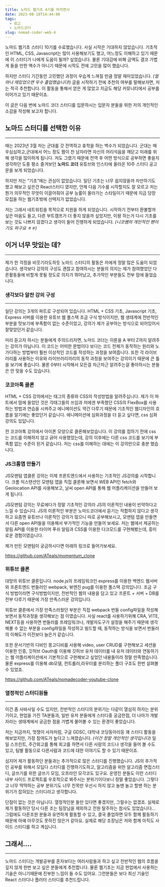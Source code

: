 ```yaml
---
title: 노마드 웹기초 4기를 마치면서
date: 2023-08-18T14:44:00
tags:
  - 회고
  - 노마드코더
slug: nomad-coder-web-4
---
```


노마드 웹기초 스터디 10기를 수료했습니다. 사실 시작은 기대하지 않았습니다. 기초적인 HTML, CSS, Javascript는 많이 사용해보기도 했고, 어느정도 이해하고 있기 때문에 이 스터디가 나에게 도움이 될까? 싶었습니다. 물론 기대감에 비해 금액도 결코 가볍게 들을 만한 액수가 아니기 때문에 시작도 전에 고민을 많이 했습니다.

하지만 스터디 기간동안 고민했던 과정이 우습게 느껴질 만큼 정말 재미있었습니다. *(얼마나 재밌었으면 우수 졸업했습니다!)* 글을 시작하기 전에 추천의 여부를 말해보자면, 저는 적극 추천합니다. 이 활동을 통해서 얻은 게 많았고 지금도 해당 커뮤니티에서 공부를 이어가고 있기 때문이죠.

이 글은 다음 번에 노마드 코더 스터디를 입문하시는 입문자 분들을 위한 저의 개인적인 소감을 작성해 보고자 합니다.

## 노마드 스터디를 선택한 이유

---

때는 2023년 3월 저는 군대를 갓 전역하고 휴학을 하는 백수가 되었습니다. 군대는 매우심심하고,군대에서 어느 정도 짬이 찬 남자라면 자신의 어리석음을 깨닫고 미래를 위해 생각을 많이하게 됩니다. 저도 그랬기 때문에 전역 후 어떤 방식으로 공부하면 좋을지 생각하던 도중 평소 즐겨보던 **노마드 코더** 유튜브와 인스타에 올라온 10주 스터디 공고문을 보게 되었습니다.

하지만 저는 “기초”에는 관심이 없었습니다. 일단 기초는 너무 쉽지않을까 자만하기도 했고 해보고 싶은건 React스터디 였지만, 언제 다음 기수를 시작할지도 잘 모르고 저는 뭔가 의무적인 무엇이 이끌어줘야 공부 능률이 올라가는 스타일이기 때문에 지금 당장 모집을 하는 웹기초밖에 선택지가 없었습니다.

저는 그래서 네트워킹을 목적으로 지원을 하게 되었습니다. 시작하기 전부터 환불할까 싶은 마음도 들고, 다른 부트캠프가 더 좋지 않을까 싶었지만, 이왕 하는거 다시 기초를 보는 것도 나쁘지 않겠다고 생각이 들어 진행하게 되었습니다. *(니코쌤의 개인적인 팬이기도 하구요 ㅎㅎ)*

## 이거 너무 맛있는 데?

---

제가 한 걱정을 비웃기라도하듯 노마드 스터디의 활동은 저에게 정말 많은 도움이 되었습니다. 생각보다 강의의 구성도 괜찮고 참여하시는 분들의 의지는 제가 참여했었던 다른활동들에 비할게 못될 정도로 의지가 뛰어났고, 추가적인 부분들도 전부 맘에 들었습니다.

### 생각보다 알찬 강의 구성

---

일단 강의는 3개의 파트로 구성되어 있습니다. HTML + CSS 기초, Javascript 기초, Express 서버를 이용한 유튜브 웹 풀스택 조금 구식 방식이지만, 웹 생태계에 전반적인 부분을 맛보기에 부족함이 없는 수준이었고, 강의가 제가 공부하는 방식으로 되어있어서 잘맞았던거 같습니다.

미리 듣고자 하시는 분들에게 주의드리자면, 노마드 코더는 이론을 A 부터 Z까지 알려주는 강의가 아닙니다. 이 코드는 어떠한 문법이다 보다는 코드 전체가 동작하는 원리와 노가다하는 방법부터 훨씬 이상적인 코드를 작성하는 과정을 보여줍니다. 또한 각 라이브러리를 사용하는 이유와 라이브러리끼리의 동작 과정을 보여주는 강의이기 때문에 큰 틀을 보기에 좋습니다. 물론 0부터 시작해서 모든걸 차근차근 알려주는걸 좋아하시는 분들은 안 맞을 수도 있습니다.

### 코코아톡 클론

HTML + CSS 강의에서는 태그의 종류와 CSS의 작성방법을 알려주십니다. 제가 이 파트에서 맘에 들었던 것은 각태그들의 쓰임과 저에겐 부족했던 CSS의 FlexBox를 사용하는 방법과 연습을 시켜주고 에니메이션도 약간 다루기 때문에 기초적인 웹디자인의 흐름을 알기에는 좋았던거 같습니다. 에니메이션에 심화과정을 더 듣고 싶다면, css 심화 강의도 있답니다.

전 코코아톡 강의에서 아이폰 모양으로 클론해보았습니다. 이 강의를 접하기 전에 css는 코드를 이해하지 않고 긁어 사용했었는데, 강의 이후에는 다른 css 코드를 보기에 부족함 없는 수준이 된거 같습니다. 저는 css를 이해하는 데에는 이 강의만으로 충분 했습니다.

### JS크롬앱 만들기

JS모맨텀 앱클론 강의는 이제 프론트엔드에서 사용하는 기초적인 JS강의를 시작합니다. 크롬 익스탠션인 모맨텀 앱을 직접 클론해 보면서 WEB API인 fetch와 Geolocation API를 사용해보고, 날씨 open API를 통해 웹 어플리케이션을 만들어 보게 됩니다.

JS모맨텀 강의는 무료에다가 정말 기초적인 강의라 JS의 이론적인 내용이 빈약하다고 느낄 수 있습니다. JS의 이론적인 부분은 노마드코더에서 듣기는 적합하지 않다고 생각하고 요즘엔 유튜브나 이론적인 강의가 많으니 따로 공부해보시고, 모맨텀 앱을 만들면서 다른 open API들을 이용해서 부가적인 기능을 만들어 보세요. 저는 웹에서 제공하는 알림 API를 이용한 타이머 푸쉬 알림과 CSS를 이용한 다크모드를 구현해봤는데, 흥미로운 경험이였습니다.

제가 만든 모맨텀이 궁금하시다면 아래의 링크로 들어가보세요.

https://github.com/ATeals/momentum_clone

### 위튜브 클론

대망의 위튜브 클론입니다. node.js의 프레임워크인 express를 이용한 백엔드 웹서버와 프론트엔드 번들러인 webpack, 뷰엔진 pug를 이용한 풀스택 강의입니다. 조금 구식 방법이라면 구식방법이지만, 전반적인 웹의 내용을 담고 있고 프론트 + 서버 + DB를 전부 다루기 때문에 가장 만족스러운 강의입니다.

위튜브 클론에서 가장 만족스러웠던 부분은 직접 webpack 번들 config파일을 작성해보면서 동작과정을 생각해보는 점 이였습니다. 사실 react를 사용하기위해 CRA, VITE, NEXT등을 사용하면 번들러를 프레임워크나, 개발자도구가 설정을 해주기 때문에 생각해볼 수 없는 부분을 config파일을 작성하고 빌드할 때, 동작하는 방식을 보면서 번들러의 이해도가 이전보다 늘은거 같습니다.

또한 문서기반의 디비인 몽고디비를 사용해 video, user CRUD를 구현해보고 세션을 이용한 인증, 깃허브 Oauth를 이용해 깃허브 유저 데이터를 내 유저 데이터와 연동하기는 웹 어플리케이션에서 기본적으로 구현해보고 싶었던 내용들이라 정말 만족했습니다. 물론 express를 이용해 db모델, 컨트롤러,라우터를 분리하는 폴더 구조도 한번 살펴볼 수 있었죠.

https://github.com/ATeals/nomadecoder-youtube-clone

### 열정적인 스터디원들

---

이건 좀 사바사일 수도 있지만, 전반적인 스터디의 분위기는 다같이 열심히 하자는 분위기이고, 현업을 가진 TA분들과, 일반 유저 분들에게 스터디중 궁금한점, 더 나아가 개발자라는 생태계에서 궁금한 점을 가볍게 물어볼 수 있는 환경이 좋았습니다.

저는 지금까지, 멋쟁이 사자처럼, 구글 GDSC, 대학내 코딩동아리등 꽤 스터디 활동을 해보았지만, 가장 참여도가 높다고 느껴졌습니다. *(이건 정말 개인적인 생각입니다)* 일일 스프린트, 주간회고를 통해 회고를 하면서 다른 사람의 코드나 생각을 들어 볼 수도 있고, 팀별 활동으로 다른사람과 코드에 대한 이야기도 할 수 있기 때문이죠.

심지어 제가 활동하던 분들과는 추가적으로 많은 스터디를 진행했습니다. JS의 추가적인 공부를 위해서 모딥다 스터디를 진행하기도하고, 알고리즘을 위한 알고리즘 면접스터디, 글쓰기를 위한 글쓰기 모임, 오프라인 모각코도 있구요. 운영진 분들도 이런 스터디내부 사이드 프로젝트를 우호적으로 봐주시는 분위기이다보니 정말 좋았습니다. 그렇다고 너무 딱딱하는 공부 분위기도 너무 친목만 우선시 하지 않고 놀땐 놀고 할땐 하는 분위기가 잡혀있는 스터디라고 생각합니다.

단점이 없는 것은 아닙니다. 열정적인분 들만 있다면 좋겠지만, 그럴수는 없겠죠. 실제로 제가 활동하던 당시 다른 조는 팀장님을 제외하고 전원 탈주하는 참사도 있었습니다… 그럼에도 다른조원 분들과 유연하게 활동할 수 있고, 결국 졸업하면 모두 함께 활동하기 때문에 아예 아무것도 못하진 않은거 같아요. 실제로 해당 조장님은 저와 함께 아직도 사이드 스터디를 하고 계십니다.

## 그래서….

---

노마드 스터디는 개발공부를 혼자보다는 여러사람들과 하고 싶고 전반적인 웹의 흐름을 깊지 않게 한번 보고 싶은 분들에게 추천합니다. 물론 웹기초는 지금 현업에서 사용하는 기술은 아니기때문에 진부한 느낌이 들 수도 있어요. 그런분들은 보다 최신 기술인 React 스터디나 플러터 스터디를 추천드립니다.
